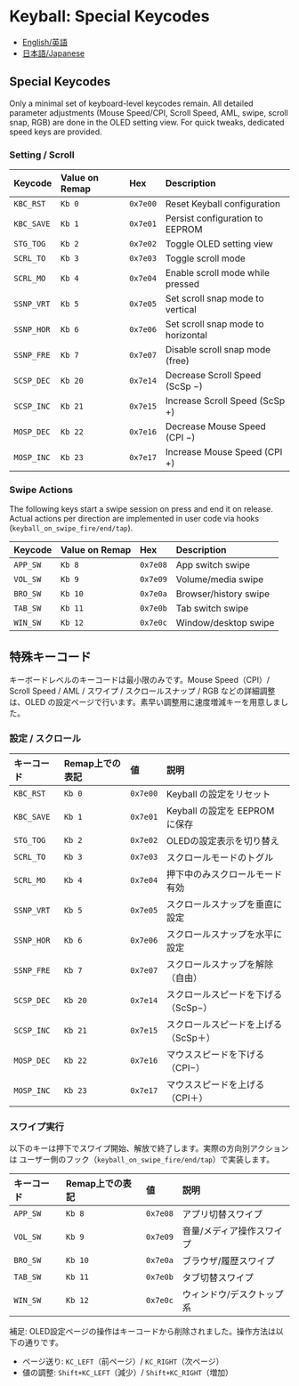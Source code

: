 # Keyball: Special Keycodes

* [English/英語](#english)
* [日本語/Japanese](#japanese)

<a id="english"></a>
## Special Keycodes

Only a minimal set of keyboard-level keycodes remain. All detailed parameter adjustments (Mouse Speed/CPI, Scroll Speed, AML, swipe, scroll snap, RGB) are done in the OLED setting view. For quick tweaks, dedicated speed keys are provided.

### Setting / Scroll
| Keycode    | Value on Remap  | Hex      | Description                               |
|:-----------|:----------------|:---------|:------------------------------------------|
| `KBC_RST`  | `Kb 0`          | `0x7e00` | Reset Keyball configuration               |
| `KBC_SAVE` | `Kb 1`          | `0x7e01` | Persist configuration to EEPROM           |
| `STG_TOG`  | `Kb 2`          | `0x7e02` | Toggle OLED setting view                  |
| `SCRL_TO`  | `Kb 3`          | `0x7e03` | Toggle scroll mode                        |
| `SCRL_MO`  | `Kb 4`          | `0x7e04` | Enable scroll mode while pressed          |
| `SSNP_VRT` | `Kb 5`          | `0x7e05` | Set scroll snap mode to vertical          |
| `SSNP_HOR` | `Kb 6`          | `0x7e06` | Set scroll snap mode to horizontal        |
| `SSNP_FRE` | `Kb 7`          | `0x7e07` | Disable scroll snap mode (free)           |
| `SCSP_DEC` | `Kb 20`         | `0x7e14` | Decrease Scroll Speed (ScSp −)            |
| `SCSP_INC` | `Kb 21`         | `0x7e15` | Increase Scroll Speed (ScSp +)            |
| `MOSP_DEC` | `Kb 22`         | `0x7e16` | Decrease Mouse Speed (CPI −)              |
| `MOSP_INC` | `Kb 23`         | `0x7e17` | Increase Mouse Speed (CPI +)              |

### Swipe Actions
The following keys start a swipe session on press and end it on release. Actual
actions per direction are implemented in user code via hooks
(`keyball_on_swipe_fire/end/tap`).

| Keycode | Value on Remap | Hex     | Description                  |
|:--------|:----------------|:--------|:-----------------------------|
| `APP_SW` | `Kb 8`         | `0x7e08` | App switch swipe             |
| `VOL_SW` | `Kb 9`         | `0x7e09` | Volume/media swipe           |
| `BRO_SW` | `Kb 10`        | `0x7e0a` | Browser/history swipe        |
| `TAB_SW` | `Kb 11`        | `0x7e0b` | Tab switch swipe             |
| `WIN_SW` | `Kb 12`        | `0x7e0c` | Window/desktop swipe         |

<a id="japanese"></a>
## 特殊キーコード

キーボードレベルのキーコードは最小限のみです。Mouse Speed（CPI）/ Scroll Speed / AML / スワイプ / スクロールスナップ / RGB などの詳細調整は、OLED の設定ページで行います。素早い調整用に速度増減キーを用意しました。

### 設定 / スクロール
| キーコード | Remap上での表記 | 値       | 説明                                      |
|:-----------|:----------------|:---------|:------------------------------------------|
| `KBC_RST`  | `Kb 0`          | `0x7e00` | Keyball の設定をリセット                  |
| `KBC_SAVE` | `Kb 1`          | `0x7e01` | Keyball の設定を EEPROM に保存            |
| `STG_TOG`  | `Kb 2`          | `0x7e02` | OLEDの設定表示を切り替え                  |
| `SCRL_TO`  | `Kb 3`          | `0x7e03` | スクロールモードのトグル                  |
| `SCRL_MO`  | `Kb 4`          | `0x7e04` | 押下中のみスクロールモード有効            |
| `SSNP_VRT` | `Kb 5`          | `0x7e05` | スクロールスナップを垂直に設定            |
| `SSNP_HOR` | `Kb 6`          | `0x7e06` | スクロールスナップを水平に設定            |
| `SSNP_FRE` | `Kb 7`          | `0x7e07` | スクロールスナップを解除（自由）          |
| `SCSP_DEC` | `Kb 20`         | `0x7e14` | スクロールスピードを下げる（ScSp−）       |
| `SCSP_INC` | `Kb 21`         | `0x7e15` | スクロールスピードを上げる（ScSp＋）      |
| `MOSP_DEC` | `Kb 22`         | `0x7e16` | マウススピードを下げる（CPI−）            |
| `MOSP_INC` | `Kb 23`         | `0x7e17` | マウススピードを上げる（CPI＋）           |

### スワイプ実行
以下のキーは押下でスワイプ開始、解放で終了します。実際の方向別アクションは
ユーザー側のフック（`keyball_on_swipe_fire/end/tap`）で実装します。

| キーコード | Remap上での表記 | 値       | 説明                       |
|:-----------|:----------------|:---------|:---------------------------|
| `APP_SW`  | `Kb 8`          | `0x7e08` | アプリ切替スワイプ         |
| `VOL_SW`  | `Kb 9`          | `0x7e09` | 音量/メディア操作スワイプ  |
| `BRO_SW`  | `Kb 10`         | `0x7e0a` | ブラウザ/履歴スワイプ      |
| `TAB_SW`  | `Kb 11`         | `0x7e0b` | タブ切替スワイプ           |
| `WIN_SW`  | `Kb 12`         | `0x7e0c` | ウィンドウ/デスクトップ系  |

補足: OLED設定ページの操作はキーコードから削除されました。操作方法は以下の通りです。

- ページ送り: `KC_LEFT`（前ページ）/ `KC_RIGHT`（次ページ）
- 値の調整: `Shift+KC_LEFT`（減少）/ `Shift+KC_RIGHT`（増加）
